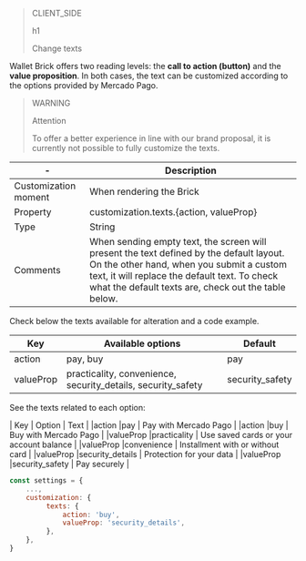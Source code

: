 > CLIENT_SIDE
>
> h1
>
> Change texts

Wallet Brick offers two reading levels: the **call to action (button)** and the **value proposition**. In both cases, the text can be customized according to the options provided by Mercado Pago.

> WARNING
>
> Attention
>
> To offer a better experience in line with our brand proposal, it is currently not possible to fully customize the texts.

| - | Description |
| --- | --- |
| Customization moment  | When rendering the Brick  |
| Property  | customization.texts.{action, valueProp} |
| Type  | String  |
| Comments  | When sending empty text, the screen will present the text defined by the default layout. On the other hand, when you submit a custom text, it will replace the default text. To check what the default texts are, check out the table below. |

Check below the texts available for alteration and a code example.

| Key | Available options | Default |
|--- |--- | --- |
| action | pay, buy | pay |
| valueProp | practicality, convenience, security_details, security_safety | security_safety |

See the texts related to each option:

| Key | Option | Text |
|action |pay | Pay with Mercado Pago |
|action |buy | Buy with Mercado Pago |
|valueProp |practicality | Use saved cards or your account balance |
|valueProp |convenience | Installment with or without card |
|valueProp |security_details | Protection for your data |
|valueProp |security_safety | Pay securely |

```javascript
const settings = {
    ...,
    customization: {
         texts: {
             action: 'buy',
             valueProp: 'security_details',
         },
    },
}
```